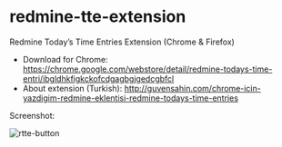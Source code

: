 # redmine-tte-extension
Redmine Today’s Time Entries Extension (Chrome & Firefox)

- Download for Chrome: https://chrome.google.com/webstore/detail/redmine-todays-time-entri/ibgldhkfigkckofcdgagbgjgedcgbfcl
- About extension (Turkish): http://guvensahin.com/chrome-icin-yazdigim-redmine-eklentisi-redmine-todays-time-entries



Screenshot:

![rtte-button](http://guvensahin.com/wp-content/uploads/2017/12/rtte_button.png)
